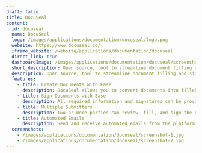 ```yaml
---
draft: false
title: DocuSeal
content:
  id: docuseal
  name: DocuSeal
  logo: /images/applications/documentation/docuseal/logo.png
  website: https://www.docuseal.co/
  iframe_website: /website/applications/documentation/docuseal
  direct_link: true
  dashboardImage: /images/applications/documentation/docuseal/screenshot-1.jpg
  short_description: Open source, tool to streamline document filling and signing. Create custom PDF forms to complete and sign with an easy-to-use online tool.
  description: Open source, tool to streamline document filling and signing. Create custom PDF forms to complete and sign with an easy-to-use online tool.
  features:
    - title: Create Documents with Ease
      description: DocuSeal allows you to convert documents into fillable PDF forms. Fields can be easily added to the document using the user-friendly form builder. With 10 available field types, you can efficiently collect all the required information from the documents.
    - title: Sign Documents with Ease
      description: All required information and signatures can be provided by users using a step-by-step form. Users are less likely to make mistakes when the information is requested in smaller portions throughout the form. The form is optimized for devices of any screen size.
    - title: Multiple Submitters
      description: Two or more parties can review, fill, and sign the documents. Each of them will receive their own copy of filled and signed files.
    - title: Automated Emails
      description: Send and receive automated emails from the platform with an invitation to sign the documents or with a copy of signed documents.
  screenshots:
    - /images/applications/documentation/docuseal/screenshot-1.jpg
    - /images/applications/documentation/docuseal/screenshot-2.jpg
---
```

